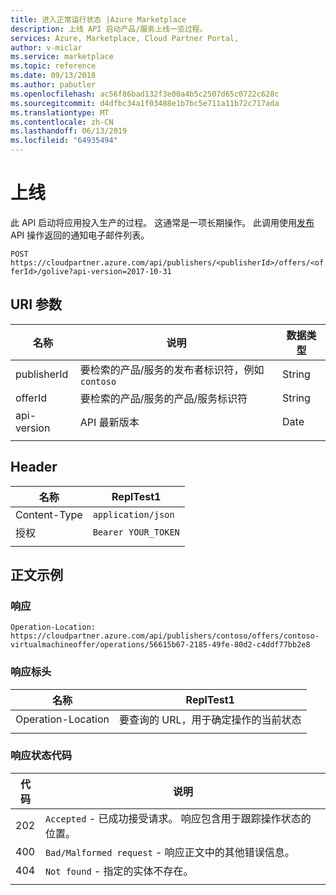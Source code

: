```yaml
---
title: 进入正常运行状态 |Azure Marketplace
description: 上线 API 启动产品/服务上线一览过程。
services: Azure, Marketplace, Cloud Partner Portal,
author: v-miclar
ms.service: marketplace
ms.topic: reference
ms.date: 09/13/2018
ms.author: pabutler
ms.openlocfilehash: ac56f86bad132f3e00a4b5c2507d65c0722c628c
ms.sourcegitcommit: d4dfbc34a1f03488e1b7bc5e711a11b72c717ada
ms.translationtype: MT
ms.contentlocale: zh-CN
ms.lasthandoff: 06/13/2019
ms.locfileid: "64935494"
---
```

<a name="go-live"></a>上线
=======

此 API 启动将应用投入生产的过程。 这通常是一项长期操作。 此调用使用[发布](./cloud-partner-portal-api-publish-offer.md) API 操作返回的通知电子邮件列表。

 `POST  https://cloudpartner.azure.com/api/publishers/<publisherId>/offers/<offerId>/golive?api-version=2017-10-31` 

<a name="uri-parameters"></a>URI 参数
--------------

|  **名称**      |   **说明**                                                           | **数据类型** |
|  --------      |   ---------------                                                           | ------------- |
| publisherId    | 要检索的产品/服务的发布者标识符，例如 `contoso`       |  String       |
| offerId        | 要检索的产品/服务的产品/服务标识符                                   |  String       |
| api-version    | API 最新版本                                                   |  Date         |
|  |  |  |


<a name="header"></a>Header
------

|  **名称**       |     **ReplTest1**       |
|  ---------      |     ----------      |
| Content-Type    | `application/json`  |
| 授权   | `Bearer YOUR_TOKEN` |
|  |  |


<a name="body-example"></a>正文示例
------------

### <a name="response"></a>响应

`Operation-Location: https://cloudpartner.azure.com/api/publishers/contoso/offers/contoso-virtualmachineoffer/operations/56615b67-2185-49fe-80d2-c4ddf77bb2e8`


### <a name="response-header"></a>响应标头

|  **名称**             |      **ReplTest1**                                                            |
|  --------             |      ----------                                                           |
| Operation-Location    |  要查询的 URL，用于确定操作的当前状态            |
|  |  |


### <a name="response-status-codes"></a>响应状态代码

| **代码** |  **说明**                                                                        |
| -------- |  ----------------                                                                        |
|  202     | `Accepted` - 已成功接受请求。 响应包含用于跟踪操作状态的位置。 |
|  400     | `Bad/Malformed request` - 响应正文中的其他错误信息。 |
|  404     |  `Not found` - 指定的实体不存在。                                       |
|  |  |

